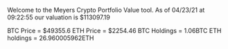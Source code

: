 Welcome to the Meyers Crypto Portfolio Value tool. 
As of 04/23/21 at 09:22:55 our valuation is $113097.19 

BTC Price = $49355.6
 ETH Price = $2254.46
BTC Holdings = 1.06BTC
 ETH holdings = 26.960005962ETH 
